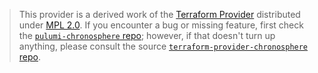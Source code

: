 > This provider is a derived work of the [Terraform Provider](https://github.com/chronosphereio/terraform-provider-chronosphere)
> distributed under [MPL 2.0](https://www.mozilla.org/en-US/MPL/2.0/). If you encounter a bug or missing feature,
> first check the [`pulumi-chronosphere` repo](https://github.com/chronosphereio/pulumi-chronosphere/issues); however, if that doesn't turn up anything,
> please consult the source [`terraform-provider-chronosphere`
> repo](https://github.com/chronosphereio/terraform-provider-chronosphere/issues).

